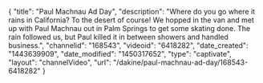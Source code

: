 {
    "title": "Paul Machnau Ad Day",
    "description": "Where do you go where it rains in California? To the desert of course! We hopped in the van and met up with Paul Machnau out in Palm Springs to get some skating done. The rain followed us, but Paul killed it in between showers and handled business.",
    "channelid": "168543",
    "videoid": "6418282",
    "date_created": "1443639909",
    "date_modified": "1450317652",
    "type": "captivate",
    "layout": "channelVideo",
    "url": "\/dakine\/paul-machnau-ad-day\/168543-6418282"
}